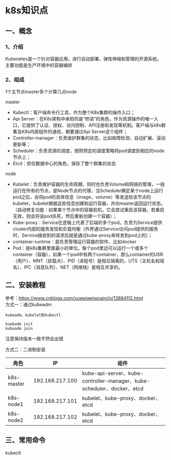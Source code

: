 # k8s知识点

## 一、概念
### 1、介绍  

Kubenetes是一个针对容器应用，进行自动部署，弹性伸缩和管理的开源系统。主要功能是生产环境中的容器编排

### 2、组成  

1个主节点master多个计算几点node

master  
* Kubectl：客户端命令行工具，作为整个K8s集群的操作入口；
* Api Server：在K8s架构中承担的是“桥梁”的角色，作为资源操作的唯一入口，它提供了认证、授权、访问控制、API注册和发现等机制。客户端与k8s群集及K8s内部组件的通信，都要通过Api Server这个组件；
* Controller-manager：负责维护群集的状态，比如故障检测、自动扩展、滚动更新等；
* Scheduler：负责资源的调度，按照预定的调度策略将pod调度到相应的node节点上；
* Etcd：担任数据中心的角色，保存了整个群集的状态

node  
* Kubelet：负责维护容器的生命周期，同时也负责Volume和网络的管理，一般运行在所有的节点，是Node节点的代理，当Scheduler确定某个node上运行pod之后，会将pod的具体信息（image，volume）等发送给该节点的kubelet，kubelet根据这些信息创建和运行容器，并向master返回运行状态。（自动修复功能：如果某个节点中的容器宕机，它会尝试重启该容器，若重启无效，则会将该pod杀死，然后重新创建一个容器）；
* Kube-proxy：Service在逻辑上代表了后端的多个pod。负责为Service提供cluster内部的服务发现和负载均衡（外界通过Service访问pod提供的服务时，Service接收到的请求后就是通过kube-proxy来转发到pod上的）；
* container-runtime：是负责管理运行容器的软件，比如docker
* Pod：是k8s集群里面最小的单位。每个pod里边可以运行一个或多个container（容器），如果一个pod中有两个container，那么container的USR（用户）、MNT（挂载点）、PID（进程号）是相互隔离的，UTS（主机名和域名）、IPC（消息队列）、NET（网络栈）是相互共享的。

## 二、安装教程
参考：https://www.cnblogs.com/xuweiweiwoaini/p/13884112.html  
方式一：通过kubeadm
```text
kubeadm、kubelet和kubectl

kuebadm init
kubeadm join
```
注意保持版本一致不然会出错

方式二：二进制安装  

|角色	|IP     |组件     |
|  ----  | ----  | ----  |  
|k8s-master	|192.168.217.100	|kube-api-server、kube-controller-manager、kube-scheduler、docker、etcd|
|k8s-node1	|192.168.217.101	|kubelet、kube-proxy、docker、etcd|
|k8s-node2	|192.168.217.102	|kubelet、kube-proxy、docker、etcd|


## 三、常用命令

kubectl

```shell script

```